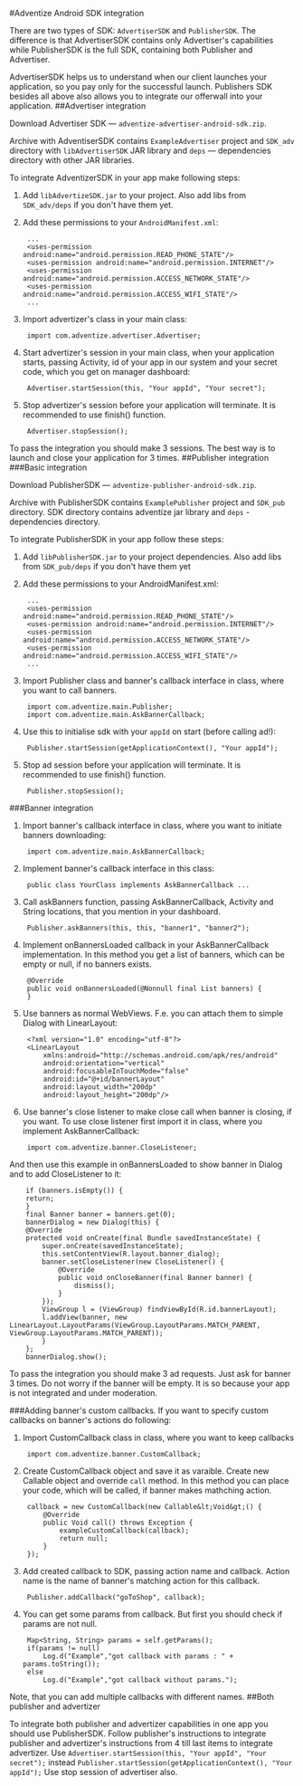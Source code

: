 #Adventize Android SDK integration

There are two types of SDK: `AdvertiserSDK` and `PublisherSDK`. The difference is that AdvertiserSDK contains only Advertiser's capabilities while PublisherSDK is the full SDK, containing both Publisher and Advertiser.

AdvertiserSDK helps us to understand when our client launches your application, so you pay only for the successful launch. Publishers SDK besides all above also allows you to integrate our offerwall into your application.
##Advertiser integration

Download Advertiser SDK — `adventize-advertiser-android-sdk.zip`.

Archive with AdventiserSDK contains `ExampleAdvertiser` project and `SDK_adv`  directory with `libAdvertiserSDK` JAR library and `deps` — dependencies directory with other JAR libraries.

To integrate AdventizerSDK in your app make following steps:

1. Add `libAdvertizeSDK.jar` to your project. Also add libs from `SDK_adv/deps` if you don't have them yet.
2. Add these permissions to your `AndroidManifest.xml`:

        ...
        <uses-permission android:name="android.permission.READ_PHONE_STATE"/>
        <uses-permission android:name="android.permission.INTERNET"/>
        <uses-permission android:name="android.permission.ACCESS_NETWORK_STATE"/>
        <uses-permission android:name="android.permission.ACCESS_WIFI_STATE"/>
        ...

3. Import advertizer's class in your main class:

        import com.adventize.advertiser.Advertiser;

4. Start advertizer's session in your main class, when your application starts, passing Activity, id of your app in our system and your secret code, which you get on manager dashboard:

        Advertiser.startSession(this, "Your appId", "Your secret");

5. Stop advertizer's session before your application will terminate. It is recommended to use finish() function.

        Advertiser.stopSession();

To pass the integration you should make 3 sessions. The best way is to launch and close your application for 3 times.
##Publisher integration
###Basic integration

Download PublisherSDK — `adventize-publisher-android-sdk.zip`.

Archive with PublisherSDK contains `ExamplePublisher` project and `SDK_pub` directory. SDK directory contains adventize jar library and `deps` - dependencies directory.

To integrate PublisherSDK in your app follow these steps:

1. Add `libPublisherSDK.jar` to your project dependencies. Also add libs from `SDK_pub/deps` if you don't have them yet
2. Add these permissions to your AndroidManifest.xml:

        ...
        <uses-permission android:name="android.permission.READ_PHONE_STATE"/>
        <uses-permission android:name="android.permission.INTERNET"/>
        <uses-permission android:name="android.permission.ACCESS_NETWORK_STATE"/>
        <uses-permission android:name="android.permission.ACCESS_WIFI_STATE"/>
        ...

3. Import Publisher class and banner's callback interface in class, where you want to call banners.

        import com.adventize.main.Publisher;
        import com.adventize.main.AskBannerCallback;

4. Use this to initialise sdk with your `appId` on start (before calling ad!):

        Publisher.startSession(getApplicationContext(), "Your appId"); 

5. Stop ad session before your application will terminate. It is recommended to use finish() function.

        Publisher.stopSession();

###Banner integration

1. Import banner's callback interface in class, where you want to initiate banners downloading:

        import com.adventize.main.AskBannerCallback;

2. Implement banner's callback interface in this class:

        public class YourClass implements AskBannerCallback ...

3. Call askBanners function, passing AskBannerCallback, Activity and String locations, that you mention in your dashboard.

        Publisher.askBanners(this, this, "banner1", "banner2");

4. Implement onBannersLoaded callback in your AskBannerCallback implementation. In this method you get a list of banners, which can be empty or null, if no banners exists.

        @Override
        public void onBannersLoaded(@Nonnull final List banners) {
        }
5. Use banners as normal WebViews. F.e. you can attach them to simple Dialog with LinearLayout:

        <?xml version="1.0" encoding="utf-8"?>
        <LinearLayout
            xmlns:android="http://schemas.android.com/apk/res/android"
            android:orientation="vertical"
            android:focusableInTouchMode="false"
            android:id="@+id/bannerLayout"
            android:layout_width="200dp"
            android:layout_height="200dp"/>
6. Use banner's close listener to make close call when banner is closing, if you want.
To use close listener first import it in class, where you implement AskBannerCallback:
    
	    import com.adventize.banner.CloseListener;
And then use this example in onBannersLoaded to show banner in Dialog and to add CloseListener to it:

	    if (banners.isEmpty()) {
        return;
        }
        final Banner banner = banners.get(0);
        bannerDialog = new Dialog(this) {
        @Override
        protected void onCreate(final Bundle savedInstanceState) {
            super.onCreate(savedInstanceState);
            this.setContentView(R.layout.banner_dialog);
            banner.setCloseListener(new CloseListener() {
                @Override
                public void onCloseBanner(final Banner banner) {
                    dismiss();
                }
            });
            ViewGroup l = (ViewGroup) findViewById(R.id.bannerLayout);
            l.addView(banner, new LinearLayout.LayoutParams(ViewGroup.LayoutParams.MATCH_PARENT, ViewGroup.LayoutParams.MATCH_PARENT));
            }
        };
        bannerDialog.show();

To pass the integration you should make 3 ad requests. Just ask for banner 3 times. Do not worry if the banner will be empty. It is so because your app is not integrated and under moderation.

###Adding banner's custom callbacks.
If you want to specify custom callbacks on banner's actions do following:

1. Import CustomCallback class in class, where you want to keep callbacks

        import com.adventize.banner.CustomCallback;
2. Create CustomCallback object and save it as varaible. Create new Callable object and override `call` method. In this method you can place your code, which will be called, if banner makes mathching action.

        callback = new CustomCallback(new Callable&lt;Void&gt;() {
            @Override
            public Void call() throws Exception {
                exampleCustomCallback(callback);
                return null;
            }
        });
3. Add created callback to SDK, passing action name and callback. Action name is the name of banner's matching action for this callback.

        Publisher.addCallback("goToShop", callback);
4. You can get some params from callback. But first you should check if params are not null.

        Map<String, String> params = self.getParams();
        if(params != null)
            Log.d("Example","got callback with params : " + params.toString());
        else
            Log.d("Example","got callback without params.");

Note, that you can add multiple callbacks with different names.
##Both publisher and advertizer

To integrate both publisher and advertizer capabilities in one app you should use PublisherSDK. Follow publisher's instructions to integrate publisher and advertizer's instructions from 4 till last items to integrate advertizer. Use `Advertiser.startSession(this, "Your appId", "Your secret");` instead `Publisher.startSession(getApplicationContext(), "Your appId");` Use stop session of advertiser also.
